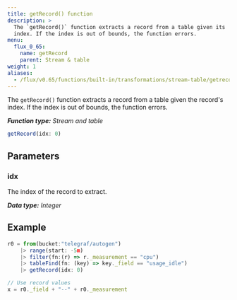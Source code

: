 ```yaml
---
title: getRecord() function
description: >
  The `getRecord()` function extracts a record from a table given its
  index. If the index is out of bounds, the function errors.
menu:
  flux_0_65:
    name: getRecord
    parent: Stream & table
weight: 1
aliases:
  - /flux/v0.65/functions/built-in/transformations/stream-table/getrecord/
---
```


The `getRecord()` function extracts a record from a table given the record's index.
If the index is out of bounds, the function errors.

_**Function type:** Stream and table_  

```js
getRecord(idx: 0)
```

## Parameters

### idx
The index of the record to extract.

_**Data type:** Integer_

## Example
```js
r0 = from(bucket:"telegraf/autogen")
    |> range(start: -5m)
    |> filter(fn:(r) => r._measurement == "cpu")
    |> tableFind(fn: (key) => key._field == "usage_idle")
    |> getRecord(idx: 0)

// Use record values
x = r0._field + "--" + r0._measurement
```
